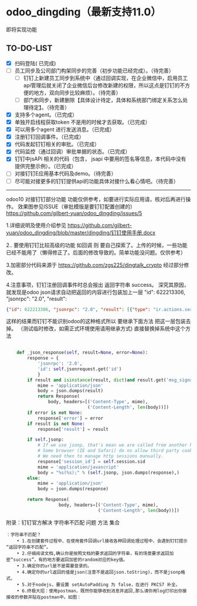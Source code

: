 # odoo_dingding（最新支持11.0）
即将实现功能

## TO-DO-LIST
- [X] 扫码登陆( 已完成)
- [ ] 员工同步及公司部门构架同步的完善（初步功能已经完成）。（待完善）
     - [ ] 钉钉上新建员工同步到系统中（通过回调实现，在企业微信中，启用员工api管理后就关闭了企业微信后台修改新建的权限，所以这点是钉钉的不方便的地方，双向同步比较麻烦）。（待完善）
     - [ ] 部门和同步，新建删除【具体设计待定，具体和系统部门绑定关系怎么处理待定】。（待完善）
 
- [X] 支持多个agent。（已完成）
- [X] 单独开启线程获取token 不是用的时候才去获取。（已完成）
- [X] 可以用多个agent 进行发送消息。（已完成）
- [X] 注册钉钉回调事件。（已完成）
- [X] 代码发起钉钉相关的审批。（已完成）
- [X] 代码监控（通过回调）审批单据的状态。（已完成）
- [X] 钉钉中jsAPi 相关的代码（包含， jsapi 中要用的签名等信息，本代码中没有提供完整示例）。（已完成）
- [ ]  对接钉钉E应用基本代码及demo。（待完善）
- [ ]  尽可能对接更多的钉钉提供api的功能具体对接什么看心情吧。（待完善）

---------------------------------------------------
odoo10 对接钉钉部分功能
功能仅供参考，如要进行实际应用请，核对后再进行操作。
效果图参见ISSUE（审批模版是要钉钉配置创建的）https://github.com/gilbert-yuan/odoo_dingding/issues/5
 
1.详细说明及使用介绍参见 https://github.com/gilbert-yuan/odoo_dingding/blob/master/dingding/钉钉使用手册.docx


2.. 要使用钉钉比较高级的功能 如回调 则 要自己探索了。上传的时候，一些功能已经不能用了（懒得修正了。后面的修改导致的。简单功能没问题。仅供参考）

3.加密部分代码来源于 https://github.com/zgs225/dingtalk_crypto 经过部分修改。

4.注意事项，钉钉注册回调事件时总会报出 返回字符串 success。
深究其原因，就发现是odoo json请求自动把返回的内容进行包装加上一层 "id": 622213306, "jsonrpc": "2.0", "result":
```json
{"id": 622213306, "jsonrpc": "2.0", "result": [{"type": "ir.actions.server", "link_field_id": false, "name": "\u5b9a\u65f6\u83b7\u53d6\u6700\u65b0\u4ea7\u54c1\u4fe1\u606f", "active": false, "numbercall": -1, "channel_ids": [], "interval_number": 10, "model_id": [113, "\u8bfb\u53d6\u4eac\u4e1c\u7684\u4ea7\u54c1\u5206\u7c7b\u8bb0\u5f55\u4e0b\u6765\uff0c\u7136\u540e\u8fdb\u884c\u548c\u4ea7\u54c1\u7684\u5173\u8054\uff0c\u5206\u7c7bID\u548c\u4eac\u4e1c\u4e00\u81f4"], "doall": false, "model_name": "jd.category", "id": 15, "fields_lines": [], "priority": 8, "child_ids": [], "interval_type": "minutes", "template_id": false, "crud_model_id": false, "crud_model_name": false, "nextcall": "2018-03-15 02:56:20", "code": "model.all_search_and_write_new_info('all')", "display_name": "\u5b9a\u65f6\u83b7\u53d6\u6700\u65b0\u4ea7\u54c1\u4fe1\u606f", "user_id": [1, "Administrator"], "state": "code", "partner_ids": [], "binding_model_id": false}]}
```
这样的结果而钉钉不能识别odoo的这种格式所以 要继承下面方法 把这一层包装去掉。 （测试临时修改，如需正式环境使用请用继承方式) 直接替换掉系统中这个方法
```python
 
    def _json_response(self, result=None, error=None):
        response = {
            'jsonrpc': '2.0',
            'id': self.jsonrequest.get('id')
            }
        if result and isinstance(result, dict)and result.get('msg_signature'):
            mime = 'application/json'
            body = json.dumps(result)
            return Response(
                body, headers=[('Content-Type', mime),
                               ('Content-Length', len(body))])
        if error is not None:
            response['error'] = error
        if result is not None:
            response['result'] = result

        if self.jsonp:
            # If we use jsonp, that's mean we are called from another host
            # Some browser (IE and Safari) do no allow third party cookies
            # We need then to manage http sessions manually.
            response['session_id'] = self.session.sid
            mime = 'application/javascript'
            body = "%s(%s);" % (self.jsonp, json.dumps(response),)
        else:
            mime = 'application/json'
            body = json.dumps(response)

        return Response(
                    body, headers=[('Content-Type', mime),
                                   ('Content-Length', len(body))])

```


附录：钉钉官方解决 字符串不匹配 问题 方法 集合
```
：字符串不匹配？
	• 1.在创建套件过程中、在使用套件回调url接收各种回调处理过程中，会遇到钉钉提示 “返回字符串不匹配”。
	• 2.仔细阅读文档,确认你是按照文档的要求返回的字符串，有的场景要求返回加密“success”，有的地方要返回加密的random对应的key值。
	• 3.确定你的url是不是需要登录的。
	• 4.确定你的url返回的值是json(注意不是返回json.toString)，而不是jsonp格式。
	• 5.对于nodejs，要设置 setAutoPadding 为 false，在进行 PKCS7 补全。
	• 6.终极大招：使用postman，既然你能够收到消息并返回,那么请你用log打印出你接接收的参数并贴在postman中。如图：

```


